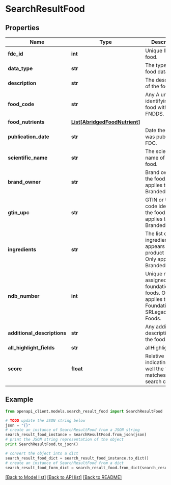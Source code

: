 # SearchResultFood


## Properties

Name | Type | Description | Notes
------------ | ------------- | ------------- | -------------
**fdc_id** | **int** | Unique ID of the food. | 
**data_type** | **str** | The type of the food data. | [optional] 
**description** | **str** | The description of the food. | 
**food_code** | **str** | Any A unique ID identifying the food within FNDDS. | [optional] 
**food_nutrients** | [**List[AbridgedFoodNutrient]**](AbridgedFoodNutrient.md) |  | [optional] 
**publication_date** | **str** | Date the item was published to FDC. | [optional] 
**scientific_name** | **str** | The scientific name of the food. | [optional] 
**brand_owner** | **str** | Brand owner for the food. Only applies to Branded Foods. | [optional] 
**gtin_upc** | **str** | GTIN or UPC code identifying the food. Only applies to Branded Foods. | [optional] 
**ingredients** | **str** | The list of ingredients (as it appears on the product label). Only applies to Branded Foods. | [optional] 
**ndb_number** | **int** | Unique number assigned for foundation foods. Only applies to Foundation and SRLegacy Foods. | [optional] 
**additional_descriptions** | **str** | Any additional descriptions of the food. | [optional] 
**all_highlight_fields** | **str** | allHighlightFields | [optional] 
**score** | **float** | Relative score indicating how well the food matches the search criteria. | [optional] 

## Example

```python
from openapi_client.models.search_result_food import SearchResultFood

# TODO update the JSON string below
json = "{}"
# create an instance of SearchResultFood from a JSON string
search_result_food_instance = SearchResultFood.from_json(json)
# print the JSON string representation of the object
print SearchResultFood.to_json()

# convert the object into a dict
search_result_food_dict = search_result_food_instance.to_dict()
# create an instance of SearchResultFood from a dict
search_result_food_form_dict = search_result_food.from_dict(search_result_food_dict)
```
[[Back to Model list]](../README.md#documentation-for-models) [[Back to API list]](../README.md#documentation-for-api-endpoints) [[Back to README]](../README.md)


